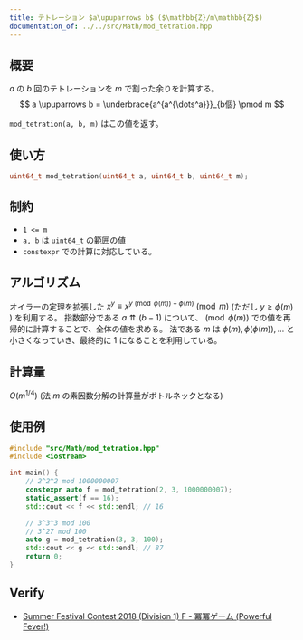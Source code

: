 ```yaml
---
title: テトレーション $a\upuparrows b$ ($\mathbb{Z}/m\mathbb{Z}$)
documentation_of: ../../src/Math/mod_tetration.hpp
---
```


## 概要
$a$ の $b$ 回のテトレーションを $m$ で割った余りを計算する。
$$ a \upuparrows b = \underbrace{a^{a^{\dots^a}}}_{b個} \pmod m $$

`mod_tetration(a, b, m)` はこの値を返す。

## 使い方
```cpp
uint64_t mod_tetration(uint64_t a, uint64_t b, uint64_t m);
```

## 制約
- `1 <= m`
- `a, b` は `uint64_t` の範囲の値
- `constexpr` での計算に対応している。

## アルゴリズム
オイラーの定理を拡張した $x^y \equiv x^{y \pmod{\phi(m)} + \phi(m)} \pmod m$ (ただし $y \ge \phi(m)$ ) を利用する。
指数部分である $a \upuparrows (b-1)$ について、$\pmod{\phi(m)}$ での値を再帰的に計算することで、全体の値を求める。
法である $m$ は $\phi(m), \phi(\phi(m)), \dots$ と小さくなっていき、最終的に 1 になることを利用している。

## 計算量
$O(m^{1/4})$
(法 $m$ の素因数分解の計算量がボトルネックとなる)

## 使用例
```cpp
#include "src/Math/mod_tetration.hpp"
#include <iostream>

int main() {
    // 2^2^2 mod 1000000007
    constexpr auto f = mod_tetration(2, 3, 1000000007);
    static_assert(f == 16);
    std::cout << f << std::endl; // 16

    // 3^3^3 mod 100
    // 3^27 mod 100
    auto g = mod_tetration(3, 3, 100);
    std::cout << g << std::endl; // 87
    return 0;
}
```

## Verify
- [Summer Festival Contest 2018 (Division 1) F - 冪冪ゲーム (Powerful Fever!)](https://atcoder.jp/contests/summerfes2018-div1/tasks/summerfes2018_f)